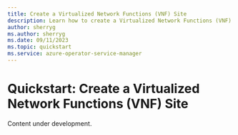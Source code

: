 ```yaml
---
title: Create a Virtualized Network Functions (VNF) Site
description: Learn how to create a Virtualized Network Functions (VNF) Site
author: sherryg
ms.author: sherryg
ms.date: 09/11/2023
ms.topic: quickstart
ms.service: azure-operator-service-manager
---
```


# Quickstart: Create a Virtualized Network Functions (VNF) Site

Content under development.